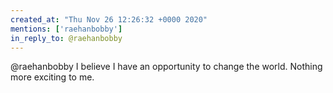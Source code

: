 ```yaml
---
created_at: "Thu Nov 26 12:26:32 +0000 2020"
mentions: ['raehanbobby']
in_reply_to: @raehanbobby
---
```


@raehanbobby I believe I have an opportunity to change the world. Nothing more exciting to me.